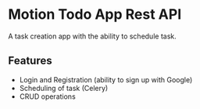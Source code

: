 # Motion Todo App Rest API

A task creation app with the ability to schedule task.

## Features
- Login and Registration (ability to sign up with Google)
- Scheduling of task (Celery)
- CRUD operations
